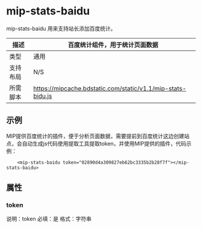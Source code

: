 # mip-stats-baidu

mip-stats-baidu 用来支持站长添加百度统计。

描述|百度统计组件，用于统计页面数据
----|----
类型| 通用
支持布局|N/S
所需脚本|https://mipcache.bdstatic.com/static/v1.1/mip-stats-bidu.js

## 示例

MIP提供百度统计的插件，便于分析页面数据，需要提前到百度统计这边创建站点，会自动生成js代码使用提取工具提取token，并使用MIP提供的插件，代码示例：

```
    <mip-stats-baidu token="02890d4a309827eb62bc3335b2b28f7f"></mip-stats-baidu>
```

## 属性

### token

说明：token
必填：是
格式：字符串
